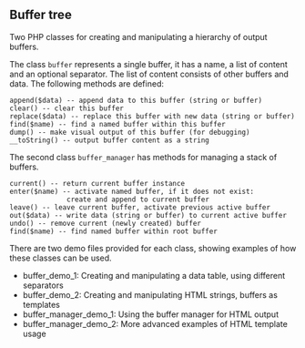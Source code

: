 Buffer tree
-----------

Two PHP classes for creating and manipulating a hierarchy of output buffers.

The class `buffer` represents a single buffer, it has a name, a list of content 
and an optional separator. The list of content consists of other buffers and data.
The following methods are defined:

    append($data) -- append data to this buffer (string or buffer)
    clear() -- clear this buffer
    replace($data) -- replace this buffer with new data (string or buffer)
    find($name) -- find a named buffer within this buffer
    dump() -- make visual output of this buffer (for debugging)
    __toString() -- output buffer content as a string

The second class `buffer_manager` has methods for managing a stack of buffers.

    current() -- return current buffer instance
    enter($name) -- activate named buffer, if it does not exist:
                  create and append to current buffer
    leave() -- leave current buffer, activate previous active buffer
    out($data) -- write data (string or buffer) to current active buffer
    undo() -- remove current (newly created) buffer
    find($name) -- find named buffer within root buffer

There are two demo files provided for each class, showing examples of how these
classes can be used. 

- buffer_demo_1: Creating and manipulating a data table, using different separators
- buffer_demo_2: Creating and manipulating HTML strings, buffers as templates
- buffer_manager_demo_1: Using the buffer manager for HTML output
- buffer_manager_demo_2: More advanced examples of HTML template usage